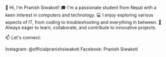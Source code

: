 👋 Hi, I'm Pranish Siwakoti!
🎓 I'm a passionate student from Nepal with a keen interest in computers and technology.
💻 I enjoy exploring various aspects of IT, from coding to troubleshooting and everything in between.
🌟 Always eager to learn, collaborate, and contribute to innovative projects.

📫 Let's connect:

Instagram: @officialpranishsiwakoti
Facebook: Pranish Siwakoti 
